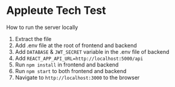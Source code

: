 # Appleute Tech Test

How to run the server locally

1.  Extract the file
2.  Add .env file at the root of frontend and backend
3.  Add `DATABASE` & `JWT_SECRET` variable in the .env file of backend
4. Add `REACT_APP_API_URL=http://localhost:5000/api`
5.  Run  `npm install` in frontend and backend
6.  Run  `npm start` to both frontend and backend
7. Navigate to `http://localhost:3000` to the browser
